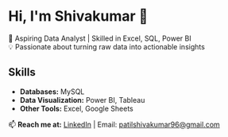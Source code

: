 # Hi, I'm Shivakumar 👋

🎯 Aspiring Data Analyst | Skilled in Excel, SQL, Power BI  
💡 Passionate about turning raw data into actionable insights  

## Skills
- **Databases:** MySQL
- **Data Visualization:** Power BI, Tableau
- **Other Tools:** Excel, Google Sheets


📫 **Reach me at:** [LinkedIn](https://linkedin.com/in/patilshivakumar96) | Email: patilshivakumar96@gmail.com

<!--
**patilshivakumar96/patilshivakumar96** is a ✨ _special_ ✨ repository because its `README.md` (this file) appears on your GitHub profile.

Here are some ideas to get you started:

- 🔭 I’m currently working on ...
- 🌱 I’m currently learning ...
- 👯 I’m looking to collaborate on ...
- 🤔 I’m looking for help with ...
- 💬 Ask me about ...
- 📫 How to reach me: ...
- 😄 Pronouns: ...
- ⚡ Fun fact: ...
-->
